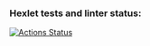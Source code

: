 ### Hexlet tests and linter status:
[![Actions Status](https://github.com/Ingsip/frontend-project-46/actions/workflows/hexlet-check.yml/badge.svg)](https://github.com/Ingsip/frontend-project-46/actions)